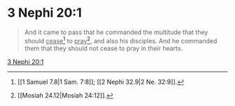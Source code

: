 # 3 Nephi 20:1

> And it came to pass that he commanded the multitude that they should <u>cease</u>[^a] to <u>pray</u>[^b], and also his disciples. And he commanded them that they should not cease to pray in their hearts.

[3 Nephi 20:1](https://www.churchofjesuschrist.org/study/scriptures/bofm/3-ne/20?lang=eng&id=p1#p1)


[^a]: [[1 Samuel 7.8|1 Sam. 7:8]]; [[2 Nephi 32.9|2 Ne. 32:9]].  
[^b]: [[Mosiah 24.12|Mosiah 24:12]].  
